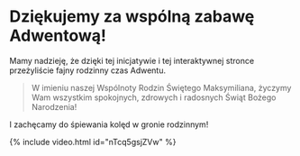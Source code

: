 # Dziękujemy za wspólną zabawę Adwentową!

Mamy nadzieję, że dzięki tej inicjatywie i tej interaktywnej stronce przeżyliście fajny rodzinny czas Adwentu.

> W imieniu naszej Wspólnoty Rodzin Świętego Maksymiliana, życzymy Wam wszystkim spokojnych, zdrowych i radosnych Świąt Bożego Narodzenia!

I zachęcamy do śpiewania kolęd w gronie rodzinnym!

{% include video.html id="nTcq5gsjZVw" %}
